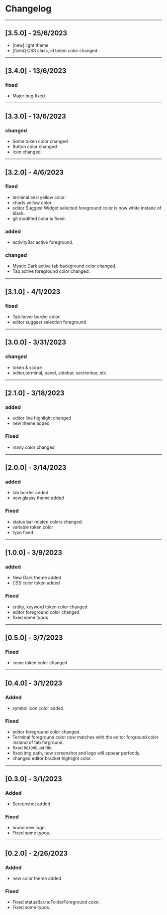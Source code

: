 # Changelog

---

## [3.5.0] - 25/6/2023

- [new] light theme
- [fized] CSS class, id token color changed

---

## [3.4.0] - 13/6/2023

### fixed

- Major bug fixed

---

## [3.3.0] - 13/6/2023

### changed

- Some token color changed
- Button color changed
- Icon changed

---

## [3.2.0] - 4/6/2023

### fixed

- terminal ansi yellow color.
- charts yellow color.
- editor Suggest Widget selected foreground color is now white instade of black.
- git modified color is fixed.

### added

- activityBar active foreground.

### changed

- Mystic Dark active tab background color changed.
- Tab active foreground color changed.

---

## [3.1.0] - 4/1/2023

### fixed

- Tab hover border color.
- editor suggest selection foreground

---

## [3.0.0] - 3/31/2023

### changed

- token & scope
- editor,terminal, panel, sidebar, sectionbar, etc

---

## [2.1.0] - 3/18/2023

### added

- editor line highlight changed
- new theme added

### Fixed

- many color changed

---

## [2.0.0] - 3/14/2023

### added

- tab border added
- new glassy theme added

### Fixed

- status bar related colors changed.
- variable token color
- typo fixed

---

## [1.0.0] - 3/9/2023

### added

- New Dark theme added
- CSS color token added

### Fixed

- entity, keyword token color changed
- editor foreground color changed
- fixed some typos

---

## [0.5.0] - 3/7/2023

### Fixed

- some token color changed.

---

## [0.4.0] - 3/1/2023

### Added

- symbol icon color added.

### Fixed

- editor foreground color changed.
- Terminal foreground color now matches with the editor forground color instand of tab forground.
- fixed `README.md` file.
- fixed img path, now screenshot and logo will appear perfectly.
- changed editor bracket highlight color.

---

## [0.3.0] - 3/1/2023

### Added

- Screenshot added.

### Fixed

- brand new logo.
- Fixed some typos.

---

## [0.2.0] - 2/26/2023

### Added

- new color theme added.

### Fixed

- Fixed statusBar.noFolderForeground color.
- Fixed some typos.
